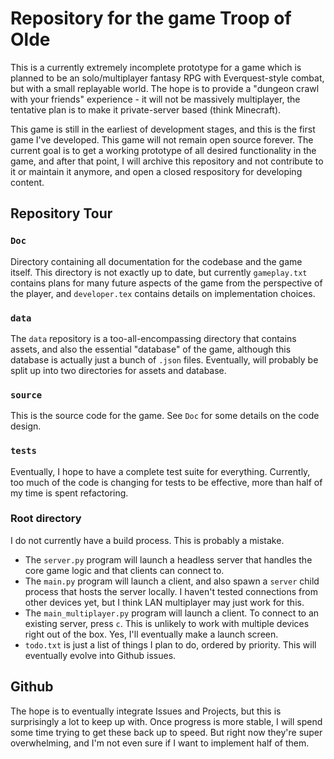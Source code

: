 # Repository for the game Troop of Olde
This is a currently extremely incomplete prototype for a game which is planned
to be an solo/multiplayer fantasy RPG with Everquest-style combat, but with a small replayable world.
The hope is to provide a "dungeon crawl with your friends" experience - it will not be massively
multiplayer, the tentative plan is to make it private-server based (think Minecraft).

This game is still in the earliest of development stages, and this is the first game I've
developed. This game will not remain open source forever. The current goal is to get a working
prototype of all desired functionality in the game, and after that point, I will archive this
repository and not contribute to it or maintain it anymore, and open a closed respository for
developing content.

## Repository Tour

### `Doc`
Directory containing all documentation for the codebase and the game itself.
This directory is not exactly up to date, but currently `gameplay.txt` contains
plans for many future aspects of the game from the perspective of the player,
and `developer.tex` contains details on implementation choices.

### `data`
The `data` repository is a too-all-encompassing directory that contains assets,
and also the essential "database" of the game, although this database is actually
just a bunch of `.json` files. Eventually, will probably be split up into two
directories for assets and database.

### `source`
This is the source code for the game. See `Doc` for some details
on the code design.

### `tests`
Eventually, I hope to have a complete test suite for everything.
Currently, too much of the code is changing for tests to be effective, more than
half of my time is spent refactoring.

### Root directory
I do not currently have a build process. This is probably a mistake.
- The `server.py` program will launch a headless server that handles the core game
logic and that clients can connect to.
- The `main.py` program will launch a client, and also spawn a `server` child process
that hosts the server locally. I haven't tested connections from other devices
yet, but I think LAN multiplayer may just work for this.
- The `main_multiplayer.py` program will launch a client. To connect to an existing
server, press `c`. This is unlikely to work with multiple devices right out of the
box. Yes, I'll eventually make a launch screen.
- `todo.txt` is just a list of things I plan to do, ordered by priority.
This will eventually evolve into Github issues.

## Github
The hope is to eventually integrate Issues and Projects, but this is surprisingly a lot
to keep up with. Once progress is more stable, I will spend some time trying to get
these back up to speed. But right now they're super overwhelming, and I'm not even
sure if I want to implement half of them.